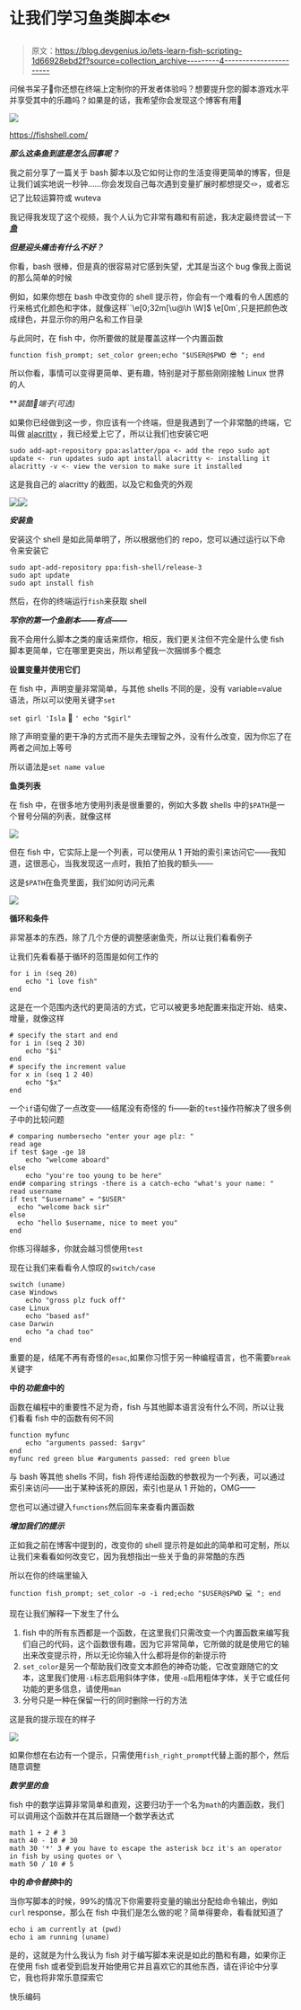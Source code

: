 # 让我们学习鱼类脚本🐟

> 原文：<https://blog.devgenius.io/lets-learn-fish-scripting-1d66928ebd2f?source=collection_archive---------4----------------------->

问候书呆子👋你还想在终端上定制你的开发者体验吗？想要提升您的脚本游戏水平并享受其中的乐趣吗？如果是的话，我希望你会发现这个博客有用🙌

![](img/42f2b63601457098a67c231f12e81bbf.png)

https://fishshell.com/

***那么这条鱼到底是怎么回事呢？***

我之前分享了一篇关于 bash 脚本以及它如何让你的生活变得更简单的博客，但是让我们诚实地说一秒钟……你会发现自己每次遇到变量扩展时都想提交🪢，或者忘记了比较运算符或 wuteva

我记得我发现了这个视频，我个人认为它非常有趣和有前途，我决定最终尝试一下 [***鱼***](https://fishshell.com/)

***但是迎头痛击有什么不好？***

你看，bash 很棒，但是真的很容易对它感到失望，尤其是当这个 bug 像我上面说的那么简单的时候

例如，如果你想在 bash 中改变你的 shell 提示符，你会有一个难看的令人困惑的行来格式化颜色和字体，就像这样``\e[0;32m[\u@\h \W]\$ \e[0m`,只是把颜色改成绿色，并显示你的用户名和工作目录

与此同时，在 fish 中，你所要做的就是覆盖这样一个内置函数

```
function fish_prompt; set_color green;echo "$USER@$PWD 😎 "; end
```

所以你看，事情可以变得更简单、更有趣，特别是对于那些刚刚接触 Linux 世界的人

***装酷🍑*端子(可选)**

如果你已经做到这一步，你应该有一个终端，但是我遇到了一个非常酷的终端，它叫做 [alacritty](https://alacritty.org/) ，我已经爱上它了，所以让我们也安装它吧

`sudo add-apt-repository ppa:aslatter/ppa <- add the repo
sudo apt update <- run updates
sudo apt install alacritty <- installing it
alacritty -v <- view the version to make sure it installed`

这是我自己的 alacritty 的截图，以及它和鱼壳的外观

![](img/0cc412143a455125df399b2b989d102e.png)![](img/2662a9d29ab98adfcc194718d5a3da65.png)

***安装鱼***

安装这个 shell 是如此简单明了，所以根据他们的 repo，您可以通过运行以下命令来安装它

```
sudo apt-add-repository ppa:fish-shell/release-3
sudo apt update
sudo apt install fish
```

然后，在你的终端运行`fish`来获取 shell

***写你的第一个鱼剧本——有点——***

我不会用什么脚本之类的废话来烦你，相反，我们更关注但不完全是什么使 fish 脚本更简单，它在哪里更突出，所以希望我一次捆绑多个概念

**设置变量并使用它们**

在 fish 中，声明变量非常简单，与其他 shells 不同的是，没有 variable=value 语法，所以可以使用关键字`set`

`set girl 'Isla` 🥺 `'
echo "$girl"`

除了声明变量的更干净的方式而不是失去理智之外，没有什么改变，因为你忘了在两者之间加上等号

所以语法是`set name value`

**鱼类列表**

在 fish 中，在很多地方使用列表是很重要的，例如大多数 shells 中的`$PATH`是一个冒号分隔的列表，就像这样

![](img/6d8819ca29a8258382d3f4f2224ad70e.png)

但在 fish 中，它实际上是一个列表，可以使用从 1 开始的索引来访问它——我知道，这很恶心，当我发现这一点时，我拍了拍我的额头——

这是`$PATH`在鱼壳里面，我们如何访问元素

![](img/350e43af6358e7e4ff889065ab011e9b.png)

**循环和条件**

非常基本的东西，除了几个方便的调整感谢鱼壳，所以让我们看看例子

让我们先看看基于循环的范围是如何工作的

```
for i in (seq 20)
    echo "i love fish"
end
```

这是在一个范围内迭代的更简洁的方式，它可以被更多地配置来指定开始、结束、增量，就像这样

```
# specify the start and end
for i in (seq 2 30)
    echo "$i"
end 
# specify the increment value
for x in (seq 1 2 40)
    echo "$x"
end
```

一个`if`语句做了一点改变——结尾没有奇怪的 fi——新的`test`操作符解决了很多例子中的比较问题

```
# comparing numbersecho "enter your age plz: "
read age
if test $age -ge 18
    echo "welcome aboard"
else
    echo "you're too young to be here"
end# comparing strings -there is a catch-echo "what's your name: "
read username
if test "$username" = "$USER"
  echo "welcome back sir"
else
  echo "hello $username, nice to meet you"
end
```

你练习得越多，你就会越习惯使用`test`

现在让我们来看看令人惊叹的`switch/case`

```
switch (uname)
case Windows
    echo "gross plz fuck off"
case Linux 
    echo "based asf"
case Darwin
    echo "a chad too"
end 
```

重要的是，结尾不再有奇怪的`esac`,如果你习惯于另一种编程语言，也不需要`break`关键字

**中的*功能鱼*中的**

函数在编程中的重要性不足为奇，fish 与其他脚本语言没有什么不同，所以让我们看看 fish 中的函数有何不同

```
function myfunc
    echo "arguments passed: $argv"
end
myfunc red green blue #arguments passed: red green blue
```

与 bash 等其他 shells 不同，fish 将传递给函数的参数视为一个列表，可以通过索引来访问——出于某种该死的原因，索引也是从 1 开始的，OMG——

您也可以通过键入`functions`然后回车来查看内置函数

***增加我们的提示***

正如我之前在博客中提到的，改变你的 shell 提示符是如此的简单和可定制，所以让我们来看看如何改变它，因为我想指出一些关于鱼的非常酷的东西

所以在你的终端里输入

```
function fish_prompt; set_color -o -i red;echo "$USER@$PWD 💻 "; end
```

现在让我们解释一下发生了什么

1.  fish 中的所有东西都是一个函数，在这里我们只需改变一个内置函数来编写我们自己的代码，这个函数很有趣，因为它非常简单，它所做的就是使用它的输出来改变提示符，所以无论你输入什么都将是你的新提示符
2.  `set_color`是另一个帮助我们改变文本颜色的神奇功能，它改变跟随它的文本，这里我们使用`-i`标志启用斜体字体，使用`-o`启用粗体字体，关于它或任何功能的更多信息，请使用`man`
3.  分号只是一种在保留一行的同时删除一行的方法

这是我的提示现在的样子

![](img/9eaf61796f393d574db917b3dc3c63a6.png)

如果你想在右边有一个提示，只需使用`fish_right_prompt`代替上面的那个，然后随意调整

***数学里的鱼***

fish 中的数学运算非常简单和直观，这要归功于一个名为`math`的内置函数，我们可以调用这个函数并在其后跟随一个数学表达式

```
math 1 + 2 # 3
math 40 - 10 # 30
math 30 '*' 3 # you have to escape the asterisk bcz it's an operator in fish by using quotes or \
math 50 / 10 # 5
```

**中的*命令替换*中的**

当你写脚本的时候，99%的情况下你需要将变量的输出分配给命令输出，例如`curl` response，那么在 fish 中我们是怎么做的呢？简单得要命，看看就知道了

```
echo i am currently at (pwd)
echo i am running (uname)
```

是的，这就是为什么我认为 fish 对于编写脚本来说是如此的酷和有趣，如果你正在使用 fish 或者受到启发开始使用它并且喜欢它的其他东西，请在评论中分享它，我也将非常乐意探索它

快乐编码